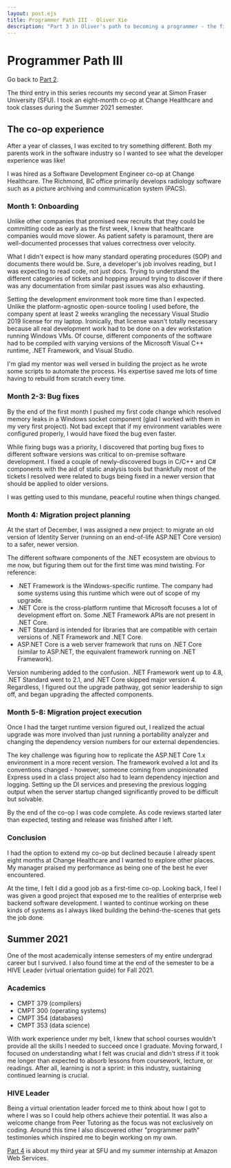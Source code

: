 ```yaml
---
layout: post.ejs
title: Programmer Path III - Oliver Xie
description: "Part 3 in Oliver's path to becoming a programmer - the first co-op work term."
---
```

# Programmer Path III

Go back to [Part 2](/blog/programmer_path_II).

The third entry in this series recounts my second year at Simon Fraser University (SFU). I took an eight-month co-op at Change Healthcare and took classes during the Summer 2021 semester.

## The co-op experience
After a year of classes, I was excited to try something different. Both my parents work in the software industry so I wanted to see what the developer experience was like!

I was hired as a Software Development Engineer co-op at Change Healthcare. The Richmond, BC office primarily develops radiology software such as a picture archiving and communication system (PACS).

### Month 1: Onboarding
Unlike other companies that promised new recruits that they could be committing code as early as the first week, I knew that healthcare companies would move slower. As patient safety is paramount, there are well-documented processes that values correctness over velocity.

What I didn't expect is how many standard operating procedures (SOP) and documents there would be. Sure, a developer's job involves reading, but I was expecting to read code, not just docs. Trying to understand the different categories of tickets and hopping around trying to discover if there was any documentation from similar past issues was also exhausting.

Setting the development environment took more time than I expected. Unlike the platform-agnostic open-source tooling I used before, the company spent at least 2 weeks wrangling the necessary Visual Studio 2019 license for my laptop. Ironically, that license wasn't totally necessary because all real development work had to be done on a dev workstation running Windows VMs. Of course, different components of the software had to be compiled with varying versions of the Microsoft Visual C++ runtime, .NET Framework, and Visual Studio.

I'm glad my mentor was well versed in building the project as he wrote some scripts to automate the process. His expertise saved me lots of time having to rebuild from scratch every time.

### Month 2-3: Bug fixes
By the end of the first month I pushed my first code change which resolved memory leaks in a Windows socket component (glad I worked with them in my very first project). Not bad except that if my environment variables were configured properly, I would have fixed the bug even faster.

While fixing bugs was a priority, I discovered that porting bug fixes to different software versions was critical to on-premise software development. I fixed a couple of newly-discovered bugs in C/C++ and C# components with the aid of static analysis tools but thankfully most of the tickets I resolved were related to bugs being fixed in a newer version that should be applied to older versions.

I was getting used to this mundane, peaceful routine when things changed.

### Month 4: Migration project planning
At the start of December, I was assigned a new project: to migrate an old version of Identity Server (running on an end-of-life ASP.NET Core version) to a safer, newer version.

The different software components of the .NET ecosystem are obvious to me now, but figuring them out for the first time was mind twisting. For reference:
- .NET Framework is the Windows-specific runtime. The company had some systems using this runtime which were out of scope of my upgrade.
- .NET Core is the cross-platform runtime that Microsoft focuses a lot of development effort on. Some .NET Framework APIs are not present in .NET Core.
- .NET Standard is intended for libraries that are compatible with certain versions of .NET Framework and .NET Core.
- ASP.NET Core is a web server framework that runs on .NET Core (similar to ASP.NET, the equivalent framework running on .NET Framework).

Version numbering added to the confusion. .NET Framework went up to 4.8, .NET Standard went to 2.1, and .NET Core skipped major version 4. Regardless, I figured out the upgrade pathway, got senior leadership to sign off, and began upgrading the affected components.

### Month 5-8: Migration project execution
Once I had the target runtime version figured out, I realized the actual upgrade was more involved than just running a portability analyzer and changing the dependency version numbers for our external dependencies.

The key challenge was figuring how to replicate the ASP.NET Core 1.x environment in a more recent version. The framework evolved a lot and its conventions changed - however, someone coming from unopinionated Express used in a class project also had to learn dependency injection and logging. Setting up the DI services and preseving the previous logging output when the server startup changed significantly proved to be difficult but solvable.

By the end of the co-op I was code complete. As code reviews started later than expected, testing and release was finished after I left.

### Conclusion
I had the option to extend my co-op but declined because I already spent eight months at Change Healthcare and I wanted to explore other places. My manager praised my performance as being one of the best he ever encountered. 

At the time, I felt I did a good job as a first-time co-op. Looking back, I feel I was given a good project that exposed me to the realities of enterprise web backend software development. I wanted to continue working on these kinds of systems as I always liked building the behind-the-scenes that gets the job done.

## Summer 2021
One of the most academically intense semesters of my entire undergrad career but I survived. I also found time at the end of the semester to be a HIVE Leader (virtual orientation guide) for Fall 2021.

### Academics
- CMPT 379 (compilers)
- CMPT 300 (operating systems)
- CMPT 354 (databases)
- CMPT 353 (data science)

With work experience under my belt, I knew that school courses wouldn't provide all the skills I needed to succeed once I graduate. Moving forward, I focused on understanding what I felt was crucial and didn't stress if it took me longer than expected to absorb lessons from coursework, lecture, or readings. After all, learning is not a sprint: in this industry, sustaining continued learning is crucial.

### HIVE Leader
Being a virtual orientation leader forced me to think about how I got to where I was so I could help others achieve their potential. It was also a welcome change from Peer Tutoring as the focus was not exclusively on coding. Around this time I also discovered other "programmer path" testimonies which inspired me to begin working on my own.

[Part 4](/blog/programmer_path_IV) is about my third year at SFU and my summer internship at Amazon Web Services.
